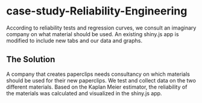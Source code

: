 # case-study-Reliability-Engineering
According to reliability tests and regression curves, we consult an imaginary company on what material should be used.
An existing shiny.js app is modified to include new tabs and our data and graphs.

## The Solution
A company that creates paperclips needs consultancy on which materials should be used for their new paperclips.
We test and collect data on the two different materials. Based on the Kaplan Meier estimator, the reliability of the materials was calculated and visualized in the shiny.js app.
